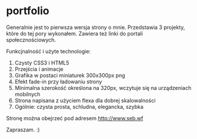 # portfolio
Generalnie jest to pierwsza wersja strony o mnie. Przedstawia 3 projekty, które do tej pory wykonałem. Zawiera też linki do portali społecznościowych.

Funkcjnalność i użyte technologie:
1. Czysty CSS3 i HTML5
2. Przejścia i animacje
3. Grafika w postaci miniaturek 300x300px png
4. Efekt fade-in przy ładowaniu strony
5. Minimalna szerokość określona na 320px, wczytuje się na urządzeniach mobilnych
6. Strona napisana z użyciem flexa dla dobrej skalowalności
7. Ogólnie: czysta prosta, schludna, elegancka, szybka

Stronę można obejrzeć pod adresem http://www.seb.wf

Zapraszam. :) 